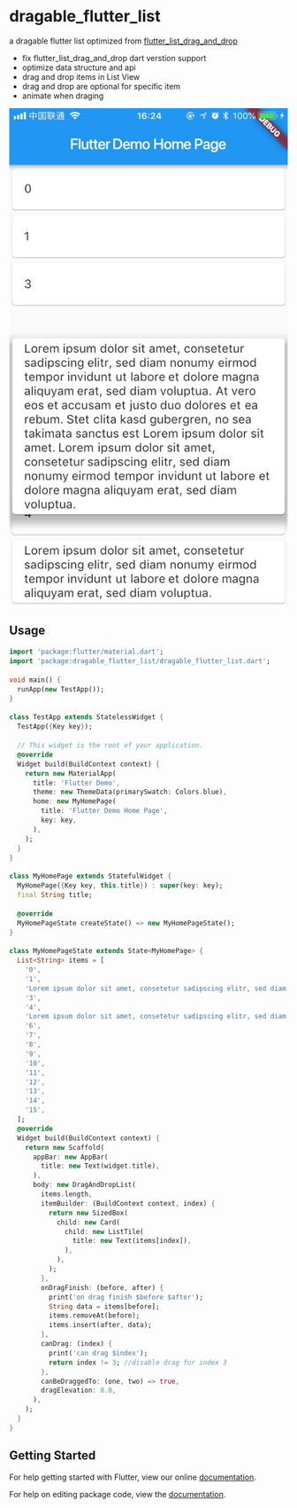 # dragable_flutter_list

a dragable flutter list optimized from [flutter_list_drag_and_drop](https://github.com/Norbert515/flutter_list_drag_and_drop)

- fix flutter_list_drag_and_drop dart verstion support
- optimize data structure and api
- drag and drop items in List View
- drag and drop are optional for specific item
- animate when draging

![](./screenshot.jpg)

## Usage

```dart
import 'package:flutter/material.dart';
import 'package:dragable_flutter_list/dragable_flutter_list.dart';

void main() {
  runApp(new TestApp());
}

class TestApp extends StatelessWidget {
  TestApp({Key key});

  // This widget is the root of your application.
  @override
  Widget build(BuildContext context) {
    return new MaterialApp(
      title: 'Flutter Demo',
      theme: new ThemeData(primarySwatch: Colors.blue),
      home: new MyHomePage(
        title: 'Flutter Demo Home Page',
        key: key,
      ),
    );
  }
}

class MyHomePage extends StatefulWidget {
  MyHomePage({Key key, this.title}) : super(key: key);
  final String title;

  @override
  MyHomePageState createState() => new MyHomePageState();
}

class MyHomePageState extends State<MyHomePage> {
  List<String> items = [
    '0',
    '1',
    'Lorem ipsum dolor sit amet, consetetur sadipscing elitr, sed diam nonumy eirmod tempor invidunt ut labore et dolore magna aliquyam erat, sed diam voluptua. At vero eos et accusam et justo duo dolores et ea rebum. Stet clita kasd gubergren, no sea takimata sanctus est Lorem ipsum dolor sit amet. Lorem ipsum dolor sit amet, consetetur sadipscing elitr, sed diam nonumy eirmod tempor invidunt ut labore et dolore magna aliquyam erat, sed diam voluptua.',
    '3',
    '4',
    'Lorem ipsum dolor sit amet, consetetur sadipscing elitr, sed diam nonumy eirmod tempor invidunt ut labore et dolore magna aliquyam erat, sed diam voluptua.',
    '6',
    '7',
    '8',
    '9',
    '10',
    '11',
    '12',
    '13',
    '14',
    '15',
  ];
  @override
  Widget build(BuildContext context) {
    return new Scaffold(
      appBar: new AppBar(
        title: new Text(widget.title),
      ),
      body: new DragAndDropList(
        items.length,
        itemBuilder: (BuildContext context, index) {
          return new SizedBox(
            child: new Card(
              child: new ListTile(
                title: new Text(items[index]),
              ),
            ),
          );
        },
        onDragFinish: (before, after) {
          print('on drag finish $before $after');
          String data = items[before];
          items.removeAt(before);
          items.insert(after, data);
        },
        canDrag: (index) {
          print('can drag $index');
          return index != 3; //disable drag for index 3
        },
        canBeDraggedTo: (one, two) => true,
        dragElevation: 8.0,
      ),
    );
  }
}

```

## Getting Started

For help getting started with Flutter, view our online [documentation](https://flutter.io/).

For help on editing package code, view the [documentation](https://flutter.io/developing-packages/).
